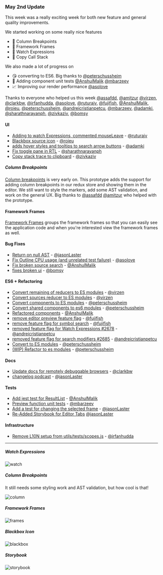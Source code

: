 ### May 2nd Update

This week was a really exciting week for both new feature and general quality improvements.

We started working on some really nice features

* :bullettrain_front: Column Breakpoints
* :spaghetti: Framework Frames
* :speech_balloon: Watch Expressions
* :spaghetti: Copy Call Stack

We also made a lot of progress on

* :kissing_heart: converting to ES6. Big thanks to [@peterschussheim]
* 🤡 Adding component unit tests [@AnshulMalik] [@mbarzeev]
* :chart_with_upwards_trend: Improving our render performance [@asolove]

Thanks to everyone who helped us this week [@assafdd], [@amitzur] [@virzen], [@clarkbw], [@irfanhudda], [@asolove], [@ruturajv], [@fujifish], [@AnshulMalik], [@roieu], [@peterschussheim], [@andreicristianpetcu], [@mbarzeev], [@adamki], [@sharathnarayanph], [@zivkaziv], [@bomsy]

#### UI

* [Adding to watch Expressions, commented mouseLeave][pr-9] - [@ruturajv]
* [Blackbox source icon][pr-12] - [@roieu]
* [adds hover styles and tooltips to search arrow buttons][pr-20] - [@adamki]
* [Fix toggle pane in RTL][pr-24] - [@sharathnarayanph]
* [Copy stack trace to clipboard][pr-25] - [@zivkaziv]

##### Column Breakpoints

[Column breakpoints][pr-23] is very early on. This prototype adds the
support for adding column breakpoints in our redux store and showing them
in the editor. We still want to style the markers, add some AST validation,
and work on the general UX. Big thanks to [@assafdd] [@amitzur] who helped with
the prototype.

#### Framework Frames

[Framework Frames][pr-30] groups the framework frames so that you can easily
see the application code and when you're interested view the framework frames
as well.

#### Bug Fixes
* [Return on null AST][pr-5] - [@jasonLaster]
* [Fix Outline CPU usage (and unrelated test failure)][pr-8] - [@asolove]
* [Fix broken source search][pr-11] - [@AnshulMalik]
* [fixes broken ui][pr-26] - [@bomsy]

#### ES6 + Refactoring

* [Convert remaining of reducers to ES modules][pr-3] - [@virzen]
* [Convert sources reducer to ES modules][pr-7] - [@virzen]
* [Convert components to ES modules][pr-13] - [@peterschussheim]
* [Convert shared components to es6 modules][pr-16] - [@peterschussheim]
* [Refactored components][pr-19] - [@AnshulMalik]
* [remove editor preview feature flag][pr-10] - [@fujifish]
* [remove feature flag for symbol search][pr-14] - [@fujifish]
* [removed feature flag for Watch Expressions #2678][pr-17] - [@andreicristianpetcu]
* [removed feature flag for search modifiers #2685][pr-21] - [@andreicristianpetcu]
* [Convert to ES modules][pr-27] - [@peterschussheim]
* [(WIP) Refactor to es modules][pr-28] - [@peterschussheim]

#### Docs
* [Update docs for remotely debuggable browsers][pr-4] - [@clarkbw]
* [changelog podcast][pr-29] - [@jasonLaster]

#### Tests
* [Add jest test for ResultList][pr-15] - [@AnshulMalik]
* [Preview function unit tests][pr-18] - [@mbarzeev]
* [Add a test for changing the selected frame][pr-22] - [@jasonLaster]
* [Re-Added Storybook for Editor Tabs][pr-31] [@jasonLaster]

#### Infrastructure
* [Remove L10N setup from utils/tests/scopes.js][pr-6] - [@irfanhudda]

----

##### Watch Expressions

![watch]

##### Column Breakpoints

It still needs some styling work and AST validation, but how cool is that!

![column]

##### Framework Frames

![frames]


##### Blackbox Icon

![blackbox]

##### Storybook

![storybook]

[watch]:https://cloud.githubusercontent.com/assets/254562/25305897/a418302a-2751-11e7-83ba-83e0b6e13798.png
[blackbox]:https://cloud.githubusercontent.com/assets/4980440/25448489/4e01f4c8-2ac1-11e7-8ca9-704fb37e374a.png
[column]:https://cloud.githubusercontent.com/assets/254562/25475857/318c1bf8-2b06-11e7-9e10-96ed6549aa03.png
[frames]:https://camo.githubusercontent.com/00eeea03c674a65e9e55b11f9e6a15a8fbf1bef2/687474703a2f2f672e7265636f726469742e636f2f767662786457515130422e676966
[storybook]:https://camo.githubusercontent.com/742899a7255d7bfd0f02a860b1aaac78d54c6fbf/687474703a2f2f672e7265636f726469742e636f2f6b76435a50447135636b2e676966


[pr-0]:https://github.com/firefox-devtools/debugger/pull/2732
[pr-1]:https://github.com/firefox-devtools/debugger/pull/2737
[pr-2]:https://github.com/firefox-devtools/debugger/pull/2734
[pr-3]:https://github.com/firefox-devtools/debugger/pull/2739
[pr-4]:https://github.com/firefox-devtools/debugger/pull/2740
[pr-5]:https://github.com/firefox-devtools/debugger/pull/2725
[pr-6]:https://github.com/firefox-devtools/debugger/pull/2733
[pr-7]:https://github.com/firefox-devtools/debugger/pull/2736
[pr-8]:https://github.com/firefox-devtools/debugger/pull/2738
[pr-9]:https://github.com/firefox-devtools/debugger/pull/2713
[pr-10]:https://github.com/firefox-devtools/debugger/pull/2749
[pr-11]:https://github.com/firefox-devtools/debugger/pull/2748
[pr-12]:https://github.com/firefox-devtools/debugger/pull/2751
[pr-13]:https://github.com/firefox-devtools/debugger/pull/2754
[pr-14]:https://github.com/firefox-devtools/debugger/pull/2752
[pr-15]:https://github.com/firefox-devtools/debugger/pull/2750
[pr-16]:https://github.com/firefox-devtools/debugger/pull/2741
[pr-17]:https://github.com/firefox-devtools/debugger/pull/2762
[pr-18]:https://github.com/firefox-devtools/debugger/pull/2756
[pr-19]:https://github.com/firefox-devtools/debugger/pull/2755
[pr-20]:https://github.com/firefox-devtools/debugger/pull/2757
[pr-21]:https://github.com/firefox-devtools/debugger/pull/2761
[pr-22]:https://github.com/firefox-devtools/debugger/pull/2763
[pr-23]:https://github.com/firefox-devtools/debugger/pull/2760
[pr-24]:https://github.com/firefox-devtools/debugger/pull/2770
[pr-25]:https://github.com/firefox-devtools/debugger/pull/2759
[pr-26]:https://github.com/firefox-devtools/debugger/pull/2779
[pr-27]:https://github.com/firefox-devtools/debugger/pull/2777
[pr-28]:https://github.com/firefox-devtools/debugger/pull/2765
[pr-29]:https://github.com/firefox-devtools/debugger/pull/2768
[pr-30]:https://github.com/firefox-devtools/debugger/pull/2774
[pr-31]:https://github.com/firefox-devtools/debugger/pull/2776

[@assafdd]:https://github.com/assafdd
[@amitzur]:https://github.com//amitzur
[@jasonLaster]:http://github.com/jasonLaster
[@virzen]:http://github.com/virzen
[@clarkbw]:http://github.com/clarkbw
[@irfanhudda]:http://github.com/irfanhudda
[@asolove]:http://github.com/asolove
[@ruturajv]:http://github.com/ruturajv
[@fujifish]:http://github.com/fujifish
[@AnshulMalik]:http://github.com/AnshulMalik
[@roieu]:http://github.com/roieu
[@peterschussheim]:http://github.com/peterschussheim
[@andreicristianpetcu]:http://github.com/andreicristianpetcu
[@mbarzeev]:http://github.com/mbarzeev
[@adamki]:http://github.com/adamki
[@sharathnarayanph]:http://github.com/sharathnarayanph
[@zivkaziv]:http://github.com/zivkaziv
[@bomsy]:http://github.com/bomsy
